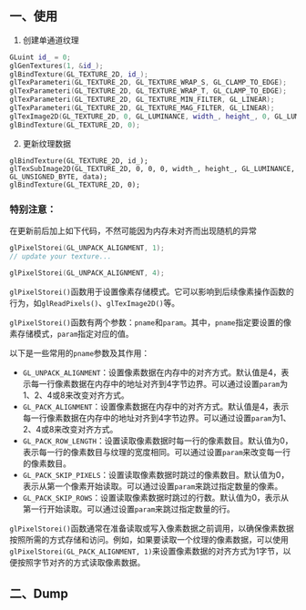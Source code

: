 ## 一、使用

1. 创建单通道纹理

```c++
GLuint id_ = 0;
glGenTextures(1, &id_);
glBindTexture(GL_TEXTURE_2D, id_);
glTexParameteri(GL_TEXTURE_2D, GL_TEXTURE_WRAP_S, GL_CLAMP_TO_EDGE);
glTexParameteri(GL_TEXTURE_2D, GL_TEXTURE_WRAP_T, GL_CLAMP_TO_EDGE);
glTexParameteri(GL_TEXTURE_2D, GL_TEXTURE_MIN_FILTER, GL_LINEAR);
glTexParameteri(GL_TEXTURE_2D, GL_TEXTURE_MAG_FILTER, GL_LINEAR);
glTexImage2D(GL_TEXTURE_2D, 0, GL_LUMINANCE, width_, height_, 0, GL_LUMINANCE, GL_UNSIGNED_BYTE, data);
glBindTexture(GL_TEXTURE_2D, 0);
```

2. 更新纹理数据

```
glBindTexture(GL_TEXTURE_2D, id_);
glTexSubImage2D(GL_TEXTURE_2D, 0, 0, 0, width_, height_, GL_LUMINANCE, GL_UNSIGNED_BYTE, data);
glBindTexture(GL_TEXTURE_2D, 0);
```

### 特别注意：

在更新前后加上如下代码，不然可能因为内存未对齐而出现随机的异常

```c++
glPixelStorei(GL_UNPACK_ALIGNMENT, 1);
// update your texture...

glPixelStorei(GL_UNPACK_ALIGNMENT, 4);
```

`glPixelStorei()`函数用于设置像素存储模式。它可以影响到后续像素操作函数的行为，如`glReadPixels()`、`glTexImage2D()`等。

`glPixelStorei()`函数有两个参数：`pname`和`param`。其中，`pname`指定要设置的像素存储模式，`param`指定对应的值。

以下是一些常用的`pname`参数及其作用：

- `GL_UNPACK_ALIGNMENT`：设置像素数据在内存中的对齐方式。默认值是4，表示每一行像素数据在内存中的地址对齐到4字节边界。可以通过设置`param`为1、2、4或8来改变对齐方式。
- `GL_PACK_ALIGNMENT`：设置像素数据在内存中的对齐方式。默认值是4，表示每一行像素数据在内存中的地址对齐到4字节边界。可以通过设置`param`为1、2、4或8来改变对齐方式。
- `GL_PACK_ROW_LENGTH`：设置读取像素数据时每一行的像素数目。默认值为0，表示每一行的像素数目与纹理的宽度相同。可以通过设置`param`来改变每一行的像素数目。
- `GL_PACK_SKIP_PIXELS`：设置读取像素数据时跳过的像素数目。默认值为0，表示从第一个像素开始读取。可以通过设置`param`来跳过指定数量的像素。
- `GL_PACK_SKIP_ROWS`：设置读取像素数据时跳过的行数。默认值为0，表示从第一行开始读取。可以通过设置`param`来跳过指定数量的行。

`glPixelStorei()`函数通常在准备读取或写入像素数据之前调用，以确保像素数据按照所需的方式存储和访问。例如，如果要读取一个纹理的像素数据，可以使用`glPixelStorei(GL_PACK_ALIGNMENT, 1)`来设置像素数据的对齐方式为1字节，以便按照字节对齐的方式读取像素数据。



## 二、Dump

